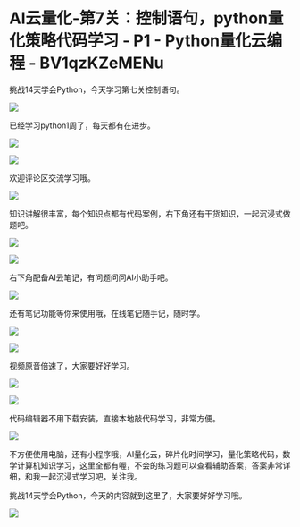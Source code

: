 # AI云量化-第7关：控制语句，python量化策略代码学习 - P1 - Python量化云编程 - BV1qzKZeMENu

挑战14天学会Python，今天学习第七关控制语句。

![](img/4c831841331b77cb5996aecbed9210c3_1.png)

已经学习python1周了，每天都有在进步。

![](img/4c831841331b77cb5996aecbed9210c3_3.png)

![](img/4c831841331b77cb5996aecbed9210c3_4.png)

欢迎评论区交流学习哦。

![](img/4c831841331b77cb5996aecbed9210c3_6.png)

知识讲解很丰富，每个知识点都有代码案例，右下角还有干货知识，一起沉浸式做题吧。

![](img/4c831841331b77cb5996aecbed9210c3_8.png)

![](img/4c831841331b77cb5996aecbed9210c3_9.png)

右下角配备AI云笔记，有问题问问AI小助手吧。

![](img/4c831841331b77cb5996aecbed9210c3_11.png)

还有笔记功能等你来使用哦，在线笔记随手记，随时学。

![](img/4c831841331b77cb5996aecbed9210c3_13.png)

![](img/4c831841331b77cb5996aecbed9210c3_14.png)

视频原音倍速了，大家要好好学习。

![](img/4c831841331b77cb5996aecbed9210c3_16.png)

![](img/4c831841331b77cb5996aecbed9210c3_17.png)

代码编辑器不用下载安装，直接本地敲代码学习，非常方便。

![](img/4c831841331b77cb5996aecbed9210c3_19.png)

不方便使用电脑，还有小程序哦，AI量化云，碎片化时间学习，量化策略代码，数学计算机知识学习，这里全都有喔，不会的练习题可以查看辅助答案，答案非常详细，和我一起沉浸式学习吧，关注我。

挑战14天学会Python，今天的内容就到这里了，大家要好好学习哦。

![](img/4c831841331b77cb5996aecbed9210c3_21.png)